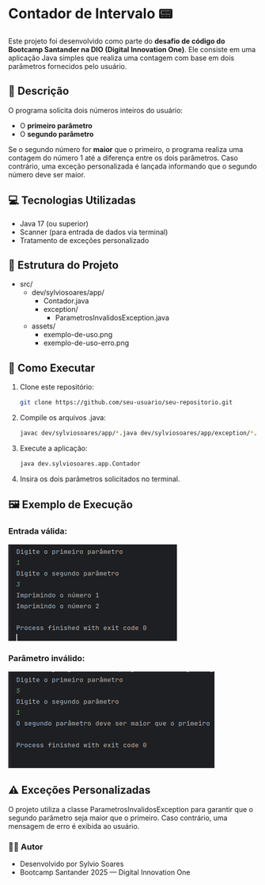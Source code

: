 # Contador de Intervalo 📟

Este projeto foi desenvolvido como parte do **desafio de código do Bootcamp Santander na DIO (Digital Innovation One)**. Ele consiste em uma aplicação Java simples que realiza uma contagem com base em dois parâmetros fornecidos pelo usuário.

## 🧠 Descrição

O programa solicita dois números inteiros do usuário:
- O **primeiro parâmetro**
- O **segundo parâmetro**

Se o segundo número for **maior** que o primeiro, o programa realiza uma contagem do número 1 até a diferença entre os dois parâmetros. Caso contrário, uma exceção personalizada é lançada informando que o segundo número deve ser maior.

## 💻 Tecnologias Utilizadas

- Java 17 (ou superior)
- Scanner (para entrada de dados via terminal)
- Tratamento de exceções personalizado

## 📁 Estrutura do Projeto
- src/
    - dev/sylviosoares/app/
      - Contador.java
      - exception/
        - ParametrosInvalidosException.java
  - assets/
    - exemplo-de-uso.png
    - exemplo-de-uso-erro.png


## 🚀 Como Executar

1. Clone este repositório:
   ```bash
   git clone https://github.com/seu-usuario/seu-repositorio.git
    ```
   
2. Compile os arquivos .java:
    ```bash
    javac dev/sylviosoares/app/*.java dev/sylviosoares/app/exception/*.java
   ```

3. Execute a aplicação:
    ```bash
   java dev.sylviosoares.app.Contador
    ```
   
4. Insira os dois parâmetros solicitados no terminal.

## 🖼️ Exemplo de Execução

### Entrada válida:
![Execução com entrada válida](src/assets/exemplo-de-uso.png)

### Parâmetro inválido:
![Exceção lançada](src/assets/exemplo-de-uso-erro.png)


## ⚠️ Exceções Personalizadas
O projeto utiliza a classe ParametrosInvalidosException para garantir que o segundo parâmetro seja maior que o primeiro. Caso contrário, uma mensagem de erro é exibida ao usuário.

### 👨‍💻 Autor
- Desenvolvido por Sylvio Soares
- Bootcamp Santander 2025 — Digital Innovation One